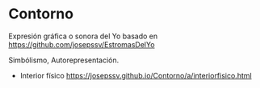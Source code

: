 # Contorno

Expresión gráfica o sonora del Yo basado en https://github.com/josepssv/EstromasDelYo

Simbólismo, Autorepresentación.

- Interior físico https://josepssv.github.io/Contorno/a/interiorfisico.html

